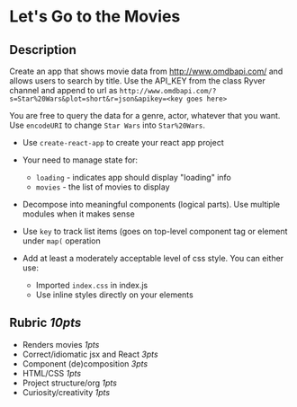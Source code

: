 Let's Go to the Movies
===

## Description

Create an app that shows movie data from http://www.omdbapi.com/ and allows users
to search by title. Use the API_KEY from the class Ryver channel and append to url as `http://www.omdbapi.com/?s=Star%20Wars&plot=short&r=json&apikey=<key goes here>`

You are free to query the data for a genre, actor, whatever that you want. Use `encodeURI` to change `Star Wars` into `Star%20Wars`.

* Use `create-react-app` to create your react app project

* Your need to manage state for:
  * `loading` - indicates app should display "loading" info
  * `movies` - the list of movies to display
 
* Decompose into meaningful components (logical parts). Use multiple modules when it makes sense

* Use `key` to track list items (goes on top-level component tag or element under `map(` operation

* Add at least a moderately acceptable level of css style. You can either use:
  * Imported `index.css` in index.js
  * Use inline styles directly on your elements

## Rubric *10pts*

* Renders movies *1pts*
* Correct/idiomatic jsx and React *3pts*
* Component (de)composition *3pts*
* HTML/CSS *1pts*
* Project structure/org *1pts*
* Curiosity/creativity *1pts*
